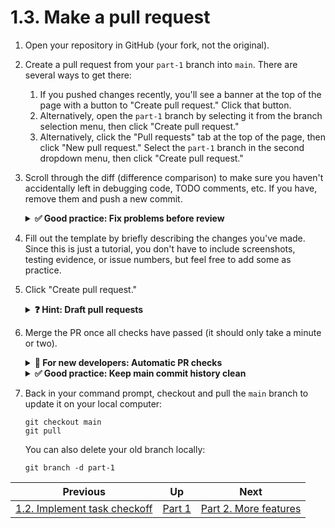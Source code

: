 # 1.3. Make a pull request

1. Open your repository in GitHub (your fork, not the original).
2. Create a pull request from your `part-1` branch into `main`. There are several ways to get there:
   1. If you pushed changes recently, you'll see a banner at the top of the page with a button to "Create pull request." Click that button.
   2. Alternatively, open the `part-1` branch by selecting it from the branch selection menu, then click "Create pull request."
   3. Alternatively, click the "Pull requests" tab at the top of the page, then click "New pull request." Select the `part-1` branch in the second dropdown menu, then click "Create pull request."
3. Scroll through the diff (difference comparison) to make sure you haven't accidentally left in debugging code, TODO comments, etc. If you have, remove them and push a new commit.
   <details>
   <summary><strong>✅ Good practice: Fix problems before review</strong></summary>

   _You can do this step before or after creating the pull request. Just try to fix any problems before someone else reviews your code, so they can focus on the actual changes._
   </details>

4. Fill out the template by briefly describing the changes you've made. Since this is just a tutorial, you don't have to include screenshots, testing evidence, or issue numbers, but feel free to add some as practice.
5. Click "Create pull request."
   <details>
   <summary><strong>❓ Hint: Draft pull requests</strong></summary>

   _You can also create "draft" pull requests for cases where you want the PR in place but aren't quite finished with making changes yet. The option is available by clicking the down arrow next to "Create pull request."_
   </details>

6. Merge the PR once all checks have passed (it should only take a minute or two).
   <details>
   <summary><strong>🤔 For new developers: Automatic PR checks</strong></summary>

   _We use GitHub Actions to run some automatic checks on every PR in this repo. They make sure that all files follow Prettier and ESLint rules and that all unit tests pass before you're allowed to merge. If one of these checks fails, investigate it by clicking on the Details link and try to fix the problem. If you're still stuck, feel free to reach out in **#onboarding** for help._
   </details>
   <details>
   <summary><strong>✅ Good practice: Keep main commit history clean</strong></summary>

   _There are [multiple ways to merge a PR](https://docs.github.com/en/repositories/configuring-branches-and-merges-in-your-repository/configuring-pull-request-merges/about-merge-methods-on-github) on GitHub: merge commit, squash-and-merge, or rebase-and-merge. We generally recommend that you do one of the latter two in order to keep the `main` commit history clean. Your engineering manager will decide the policy for your project._
   </details>

7. Back in your command prompt, checkout and pull the `main` branch to update it on your local computer:
   ```shell
   git checkout main
   git pull
   ```
   You can also delete your old branch locally:
   ```shell
   git branch -d part-1
   ```

| Previous                                               | Up           | Next                                |
| ------------------------------------------------------ | ------------ | ----------------------------------- |
| [1.2. Implement task checkoff](./1-2-Task-checkoff.md) | [Part 1](./) | [Part 2. More features](../part-2/) |
